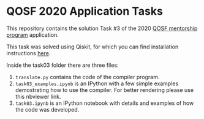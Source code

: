 # QOSF 2020 Application Tasks

This repository contains the solution Task #3 of the 2020 [QOSF mentorship program](https://qosf.org/qc_mentorship/) application.

This task was solved using Qiskit, for which you can find installation instructions [here](https://qiskit.org/documentation/install.html).

Inside the task03 folder there are three files:
1. `translate.py` contains the code of the compiler program.
2. `task03_examples.ipynb` is an IPython with a few simple examples demostrating how to use the compiler. For better rendering please use this nbviewer link.
3. `task03.ipynb` is an IPython notebook with details and examples of how the code was developed.
